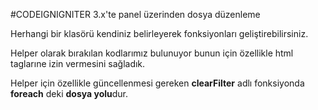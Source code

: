 #CODEIGNIGNITER 3.x'te panel üzerinden dosya düzenleme

Herhangi bir klasörü kendiniz belirleyerek fonksiyonları geliştirebilirsiniz.

Helper olarak bırakılan kodlarımız bulunuyor bunun için özellikle html taglarıne izin vermesini sağladık.

Helper için özellikle güncellenmesi gereken **clearFilter** adlı fonksiyonda **foreach** deki **dosya yolu**dur.